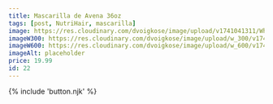 ```yaml
---
title: Mascarilla de Avena 36oz
tags: [post, NutriHair, mascarilla]
image: https://res.cloudinary.com/dvoigkose/image/upload/v1741041311/WhatsApp_Image_2025-02-13_at_12.09.48_1_eldkyz.jpg
imageW300: https://res.cloudinary.com/dvoigkose/image/upload/w_300/v1741041311/WhatsApp_Image_2025-02-13_at_12.09.48_1_eldkyz.jpg
imageW600: https://res.cloudinary.com/dvoigkose/image/upload/w_600/v1741041311/WhatsApp_Image_2025-02-13_at_12.09.48_1_eldkyz.jpg
imageAlt: placeholder
price: 19.99
id: 22
---
```


{% include 'button.njk' %}